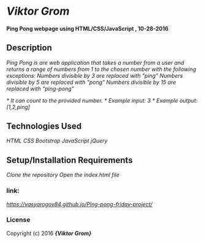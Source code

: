 #  _Viktor Grom_

####  Ping Pong webpage using HTML/CSS/JavaScript , 10-28-2016

## Description
_Ping Pong is are web application that takes a number from a user and returns a range of numbers from 1 to the chosen number with the following exceptions:
Numbers divisible by 3 are replaced with "ping"
Numbers divisible by 5 are replaced with "pong"
Numbers divisible by 15 are replaced with "ping-pong"_

_* It can count to the provided number._
 _* Example input: 3_
 _* Example output:[1,2,ping]_

##  Technologies Used

_HTML CSS Bootstrap JavaScript jQuery_

## Setup/Installation Requirements

_Clone the repository
Open the index.html file_
### link:
  _https://vasyarogov84.github.io/Ping-pong-friday-project/_
### License

Copyright (c) 2016 **_{Viktor Grom}_**
